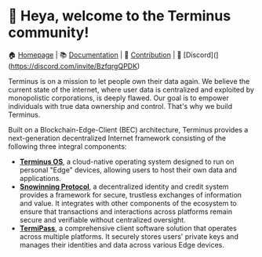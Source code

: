  
# 👋 Heya, welcome to the Terminus community!

🏠 [Homepage](https://www.jointerminus.com/) | 📚 [Documentation](https://docs.jointerminus.com/overview/introduction/what-is-terminus.html) | 🙋‍ [Contribution](https://docs.jointerminus.com/developer/contribute/terminus-os.html) | 🙌 [Discord](](https://discord.com/invite/BzfqrgQPDK)

Terminus is on a mission to let people own their data again. We believe the current state of the internet, where user data is centralized and exploited by monopolistic corporations, is deeply flawed. Our goal is to empower individuals with true data ownership and control. That's why we build Terminus. 

Built on a Blockchain-Edge-Client (BEC) architecture, Terminus provides a next-generation decentralized Internet framework consisting of the following three integral components:

- [**Terminus OS**](https://github.com/beclab/terminus), a cloud-native operating system designed to run on personal "Edge" devices, allowing users to host their own data and applications.
- [**Snowinning Protocol**](https://docs.jointerminus.com/overview/snowinning/overview.html), a decentralized identity and credit system provides a framework for secure, trustless exchanges of information and value. It integrates with other components of the ecosystem to ensure that transactions and interactions across platforms remain secure and verifiable without centralized oversight.
- [**TermiPass**](https://docs.jointerminus.com/how-to/termipass/overview.html), a comprehensive client software solution that operates across multiple platforms. It securely stores users' private keys and manages their identities and data across various Edge devices.




